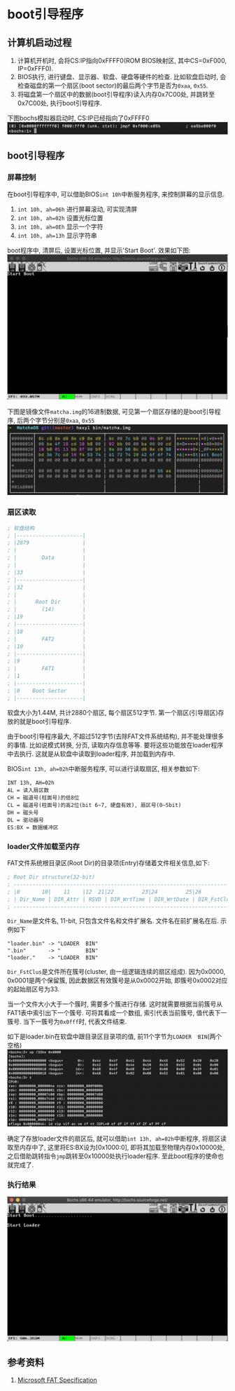 # boot引导程序

## 计算机启动过程
1. 计算机开机时, 会将CS:IP指向0xFFFF0(ROM BIOS映射区, 其中CS=0xF000, IP=0xFFF0).
2. BIOS执行, 进行键盘、显示器、软盘、硬盘等硬件的检查. 比如软盘启动时, 会检查磁盘的第一个扇区(boot sector)的最后两个字节是否为`0xaa`, `0x55`.
3. 将磁盘第一个扇区中的数据(boot引导程序)读入内存0x7C00处, 并跳转至0x7C00处, 执行boot引导程序.


下图bochs模拟器启动时, CS:IP已经指向了0xFFFF0 ![bios](image/bios.png)

## boot引导程序

### 屏幕控制
在boot引导程序中, 可以借助BIOS`int 10h`中断服务程序, 来控制屏幕的显示信息. 
1. `int 10h, ah=06h` 进行屏幕滚动, 可实现清屏
2. `int 10h, ah=02h` 设置光标位置
3. `int 10h, ah=0Eh` 显示一个字符
4. `int 10h, ah=13h` 显示字符串

boot程序中, 清屏后, 设置光标位置, 并显示'Start Boot'. 效果如下图:
![boot](image/boot.png)

下图是镜像文件`matcha.img`的16进制数据, 可见第一个扇区存储的是boot引导程序, 后两个字节分别是`0xaa`, `0x55`
![img_hex](image/img_hex.png)

### 扇区读取
```asm
; 软盘结构
; |---------------------|
; |2879                 |
; |                     |
; |        Data         |
; |                     |
; |33                   |
; |---------------------|
; |32                   |
; |                     |
; |      Root Dir       |
; |        (14)         |
; |19                   |
; |---------------------|
; |18                   |
; |        FAT2         |
; |10                   |
; |---------------------|
; |9                    |
; |        FAT1         |
; |1                    |
; |---------------------|
; |0    Boot Sector     |
; |---------------------|
```
软盘大小为1.44M, 共计2880个扇区, 每个扇区512字节. 第一个扇区(引导扇区)存放的就是boot引导程序.

由于boot引导程序最大, 不超过512字节(去除FAT文件系统结构), 并不能处理很多的事情. 比如说模式转换, 分页, 读取内存信息等等. 要将这些功能放在loader程序中去执行. 这就是从软盘中读取到loader程序, 并加载到内存中.


BIOS`int 13h, ah=02h`中断服务程序, 可以进行读取扇区, 相关参数如下:
```
INT 13h, AH=02h
AL = 读入扇区数
CH = 磁道号(柱面号)的低8位
CL = 磁道号(柱面号)的高2位(bit 6~7, 硬盘有效), 扇区号(0~5bit)
DH = 磁头号
DL = 驱动器号
ES:BX = 数据缓冲区
```

### loader文件加载至内存

FAT文件系统根目录区(Root Dir)的目录项(Entry)存储着文件相关信息,如下:
```asm
; Root Dir structure(32-bit)
; ---------------------------------------------------------------------------------------
; |0       10|    11    |12  21|22         23|24         25|26         27|28          31|
; | Dir_Name | DIR_Attr | RSVD | DIR_WrtTime | DIR_WrtDate | DIR_FstClus | DIR_FileSize |
; ---------------------------------------------------------------------------------------
```
`Dir_Name`是文件名, 11-bit, 只包含文件名和文件扩展名. 文件名在前扩展名在后. 示例如下
```
"loader.bin" -> "LOADER  BIN"
".bin"       -> "        BIN"
"loader."    -> "LOADER  BIN"
```
`Dir_FstClus`是文件所在簇号(cluster, 由一组逻辑连续的扇区组成). 因为0x0000, 0x0001是两个保留簇, 因此数据区有效簇号是从0x0002开始, 即簇号0x0002对应的起始扇区号为33.

当一个文件大小大于一个簇时, 需要多个簇进行存储. 这时就需要根据当前簇号从FAT1表中索引出下一个簇号. 可将其看成一个数组, 索引代表当前簇号, 值代表下一簇号. 当下一簇号为`0x0fff`时, 代表文件结束.

如下是loader.bin在软盘中跟目录区目录项的值, 前11个字节为`LOADER  BIN`(两个空格) ![RootDirEntry](image/dir_entry.png)


确定了存放loader文件的扇区后, 就可以借助`int 13h, ah=02h`中断程序, 将扇区读取至内存中了, 这里将ES:BX设为[0x1000:0], 即将其加载至物理内存0x10000处, 之后借助跳转指令`jmp`跳转至0x10000处执行loader程序. 至此boot程序的使命也就完成了.

### 执行结果
![LoadLoader](image/load_loader.png)

## 参考资料
1. [Microsoft FAT Specification](http://read.pudn.com/downloads77/ebook/294884/FAT32%20Spec%20%28SDA%20Contribution%29.pdf)


